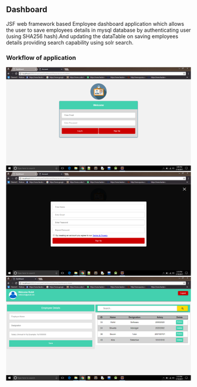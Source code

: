 ## Dashboard
JSF web framework based Employee dashboard application which allows the user to save employees details in mysql database by authenticating user (using SHA256 hash).And updating the dataTable on saving employees details providing search capability using solr search.

### Workflow of application
![alt text](https://github.com/rdeveloperIITR/Dashboard/blob/master/Screenshots/1.png)
![alt text](https://github.com/rdeveloperIITR/Dashboard/blob/master/Screenshots/2.png)
![alt text](https://github.com/rdeveloperIITR/Dashboard/blob/master/Screenshots/3.png)

